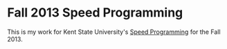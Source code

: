 # Fall 2013 Speed Programming

This is my work for Kent State University's [Speed Programming](http://www.cs.kent.edu/~rothstei/fall_13/speedsyl/speedsyl.html)
for the Fall 2013.
